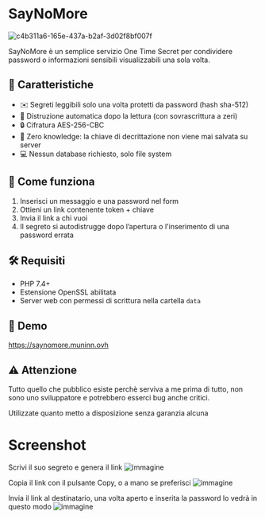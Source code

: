 # SayNoMore

![c4b311a6-165e-437a-b2af-3d02f8bf007f](https://github.com/user-attachments/assets/7d2c6928-2344-41e8-ab6a-c9ae7ce6c8a3)

SayNoMore è un semplice servizio One Time Secret per condividere password o informazioni sensibili visualizzabili una sola volta. 

## 🔐 Caratteristiche

- ✉️ Segreti leggibili solo una volta protetti da password (hash sha-512)
- 🧼 Distruzione automatica dopo la lettura (con sovrascrittura a zeri)
- 🔒 Cifratura AES-256-CBC
- 🧠 Zero knowledge: la chiave di decrittazione non viene mai salvata su server
- 💻 Nessun database richiesto, solo file system

## 🚀 Come funziona

1. Inserisci un messaggio e una password nel form
2. Ottieni un link contenente token + chiave
3. Invia il link a chi vuoi
4. Il segreto si autodistrugge dopo l’apertura o l'inserimento di una password errata

## 🛠️ Requisiti

- PHP 7.4+
- Estensione OpenSSL abilitata
- Server web con permessi di scrittura nella cartella `data`

## 🔗 Demo

https://saynomore.muninn.ovh

## ⚠ Attenzione

Tutto quello che pubblico esiste perchè serviva a me prima di tutto, non sono uno sviluppatore e potrebbero esserci bug anche critici.

Utilizzate quanto metto a disposizione senza garanzia alcuna

# Screenshot

Scrivi il suo segreto e genera il link
![immagine](https://github.com/user-attachments/assets/b967a27f-b716-4c09-ba2e-b09d71696cd0)

Copia il link con il pulsante Copy, o a mano se preferisci
![immagine](https://github.com/user-attachments/assets/e3e0670c-333e-400b-a7cb-7faf429c74cb)

Invia il link al destinatario, una volta aperto e inserita la password lo vedrà in questo modo
![immagine](https://github.com/user-attachments/assets/0119ef77-1b1b-45ef-b4b6-591c4b65d502)


